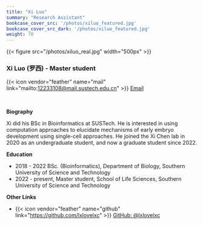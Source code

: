 ```yaml
---
title: "Xi Luo"
summary: "Research Assistant"
bookcase_cover_src: '/photos/xiluo_featured.jpg'
bookcase_cover_src_dark: '/photos/xiluo_featured.jpg'
weight: 70
---
```



{{< figure src="/photos/xiluo_real.jpg" width="500px" >}}

### Xi Luo (罗西) - Master student

{{< icon vendor="feather" name="mail" link="mailto:12233108@mail.sustech.edu.cn" >}} [Email](mailto:12233108@mail.sustech.edu.cn)

&nbsp;

__Biography__

Xi did his BSc in Bioinformatics at SUSTech. He is interested in using computation approaches to elucidate mechanisms of early embryo development using single-cell approaches. He joined the Xi Chen lab in 2020 as an undergraduate student, and now a graduate student since 2022.

__Education__

- 2018 - 2022 BSc. (Bioinformatics), Department of Biology, Southern University of Science and Technology
- 2022 - present, Master student, School of Life Sciences, Southern University of Science and Technology

__Other Links__

- {{< icon vendor="feather" name="github" link="https://github.com/lxlovelxc" >}} [GitHub: @lxlovelxc](https://github.com/lxlovelxc)